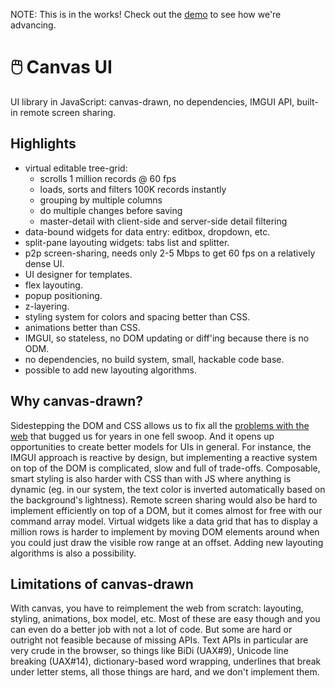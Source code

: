 NOTE: This is in the works! Check out the [demo] to see how we're advancing.

[demo]: https://allegory.ro/sdk/canvas-ui/demo.html

# :computer_mouse: Canvas UI

UI library in JavaScript: canvas-drawn, no dependencies, IMGUI API, built-in remote screen sharing.

## Highlights

* virtual editable tree-grid:
	* scrolls 1 million records @ 60 fps
	* loads, sorts and filters 100K records instantly
	* grouping by multiple columns
	* do multiple changes before saving
	* master-detail with client-side and server-side detail filtering
* data-bound widgets for data entry: editbox, dropdown, etc.
* split-pane layouting widgets: tabs list and splitter.
* p2p screen-sharing, needs only 2-5 Mbps to get 60 fps on a relatively dense UI.
* UI designer for templates.
* flex layouting.
* popup positioning.
* z-layering.
* styling system for colors and spacing better than CSS.
* animations better than CSS.
* IMGUI, so stateless, no DOM updating or diff'ing because there is no ODM.
* no dependencies, no build system, small, hackable code base.
* possible to add new layouting algorithms.

## Why canvas-drawn?

Sidestepping the DOM and CSS allows us to fix all the
[problems with the web](https://github.com/allegory-software/x-widgets/blob/main/WHY-WEB-SUCKS.md)
that bugged us for years in one fell swoop. And it opens up opportunities
to create better models for UIs in general. For instance, the IMGUI approach
is reactive by design, but implementing a reactive system on top of the DOM
is complicated, slow and full of trade-offs. Composable, smart styling is also
harder with CSS than with JS where anything is dynamic (eg. in our system,
the text color is inverted automatically based on the background's lightness).
Remote screen sharing would also be hard to implement efficiently on top of a DOM,
but it comes almost for free with our command array model. Virtual
widgets like a data grid that has to display a million rows is harder to
implement by moving DOM elements around when you could just draw the visible
row range at an offset. Adding new layouting algorithms is also a possibility.

## Limitations of canvas-drawn

With canvas, you have to reimplement the web from scratch: layouting, styling,
animations, box model, etc. Most of these are easy though and you can even
do a better job with not a lot of code. But some are hard or outright
not feasible because of missing APIs. Text APIs in particular are very crude
in the browser, so things like BiDi (UAX#9), Unicode line breaking (UAX#14),
dictionary-based word wrapping, underlines that break under letter stems,
all those things are hard, and we don't implement them.

